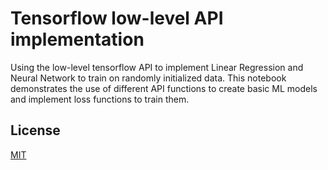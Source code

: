 # Tensorflow low-level API implementation

Using the low-level tensorflow API to implement Linear Regression and Neural Network to train on randomly initialized data. 
This notebook demonstrates the use of different API functions to create basic ML models and implement loss functions to train them.


## License
[MIT](https://choosealicense.com/licenses/mit/)